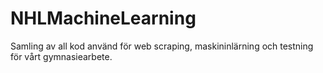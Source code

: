 # NHLMachineLearning
Samling av all kod använd för web scraping, maskininlärning och testning för vårt gymnasiearbete.
